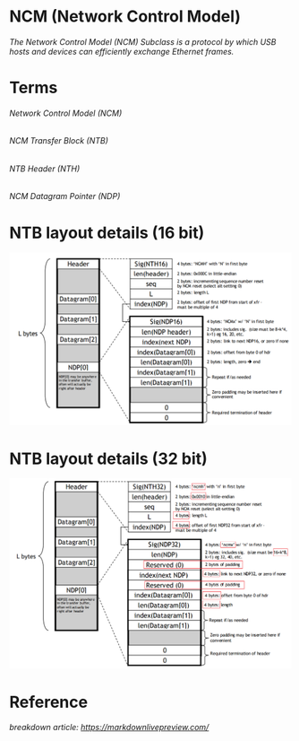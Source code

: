 # NCM (Network Control Model)
###### The Network Control Model (NCM) Subclass is a protocol by which USB hosts and devices can efficiently exchange Ethernet frames.

# Terms
###### Network Control Model (NCM)
###### NCM Transfer Block (NTB)
###### NTB Header (NTH)
###### NCM Datagram Pointer (NDP)

# NTB layout details (16 bit)
![image not found.](./ntb_layout_16.png)
# NTB layout details (32 bit)
![image not found.](./ntb_layout_32.png)

# Reference
###### breakdown article: https://markdownlivepreview.com/

